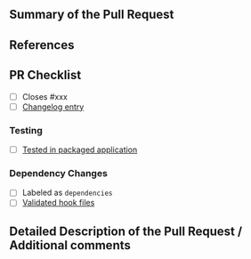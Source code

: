 <!-- Enter a brief description/summary of your PR here. What does it fix/what does it change/how was it tested (even manually, if necessary)? -->

## Summary of the Pull Request

<!-- Other than the issue solved, is this relevant to any other issues/existing PRs? -->

## References

## PR Checklist

- [ ] Closes #xxx
- [ ] [Changelog entry](https://github.com/mgylabs/mulgyeol-mkbot/tree/main/changelogs)

### Testing

- [ ] [Tested in packaged application](https://github.com/mgylabs/mulgyeol-mkbot/wiki/How-to-Contribute#testing-in-packaged-application)

### Dependency Changes

- [ ] Labeled as `dependencies`
- [ ] [Validated hook files](https://github.com/mgylabs/mulgyeol-mkbot/wiki/How-to-Contribute#add-hook-files)

<!-- Provide a more detailed description of the PR, other things fixed or any additional comments/features here -->

## Detailed Description of the Pull Request / Additional comments
